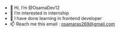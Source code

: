 - 👋 Hi, I’m @OsamaDev12
- 👀 I’m interested in internship
- 🌱 I have done learning in frontend developer
- 📫 Reach me this email : osamaras269@gmail.com

<!---
OsamaDev12/OsamaDev12 is a ✨ special ✨ repository because its `README.md` (this file) appears on your GitHub profile.
You can click the Preview link to take a look at your changes.
--->
